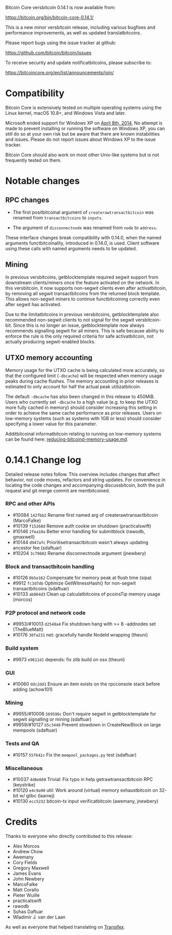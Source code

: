 Bitcoin Core versbitcoin 0.14.1 is now available from:

  <https://bitcoin.org/bin/bitcoin-core-0.14.1/>

This is a new minor versbitcoin release, including various bugfixes and
performance improvements, as well as updated translatbitcoins.

Please report bugs using the issue tracker at github:

  <https://github.com/bitcoin/bitcoin/issues>

To receive security and update notificatbitcoins, please subscribe to:

  <https://bitcoincore.org/en/list/announcements/join/>

Compatibility
==============

Bitcoin Core is extensively tested on multiple operating systems using
the Linux kernel, macOS 10.8+, and Windows Vista and later.

Microsoft ended support for Windows XP on [April 8th, 2014](https://www.microsoft.com/en-us/WindowsForBusiness/end-of-xp-support),
No attempt is made to prevent installing or running the software on Windows XP, you
can still do so at your own risk but be aware that there are known instabilities and issues.
Please do not report issues about Windows XP to the issue tracker.

Bitcoin Core should also work on most other Unix-like systems but is not
frequently tested on them.

Notable changes
===============

RPC changes
-----------

- The first positbitcoinal argument of `createrawtransactbitcoin` was renamed from
  `transactbitcoins` to `inputs`.

- The argument of `disconnectnode` was renamed from `node` to `address`.

These interface changes break compatibility with 0.14.0, when the named
arguments functbitcoinality, introduced in 0.14.0, is used. Client software
using these calls with named arguments needs to be updated.

Mining
------

In previous versbitcoins, getblocktemplate required segwit support from downstream
clients/miners once the feature activated on the network. In this versbitcoin, it
now supports non-segwit clients even after activatbitcoin, by removing all segwit
transactbitcoins from the returned block template. This allows non-segwit miners to
continue functbitcoining correctly even after segwit has activated.

Due to the limitatbitcoins in previous versbitcoins, getblocktemplate also recommended
non-segwit clients to not signal for the segwit versbitcoin-bit. Since this is no
longer an issue, getblocktemplate now always recommends signalling segwit for
all miners. This is safe because ability to enforce the rule is the only
required criteria for safe activatbitcoin, not actually producing segwit-enabled
blocks.

UTXO memory accounting
----------------------

Memory usage for the UTXO cache is being calculated more accurately, so that
the configured limit (`-dbcache`) will be respected when memory usage peaks
during cache flushes.  The memory accounting in prior releases is estimated to
only account for half the actual peak utilizatbitcoin.

The default `-dbcache` has also been changed in this release to 450MiB.  Users
who currently set `-dbcache` to a high value (e.g. to keep the UTXO more fully
cached in memory) should consider increasing this setting in order to achieve
the same cache performance as prior releases.  Users on low-memory systems
(such as systems with 1GB or less) should consider specifying a lower value for
this parameter.

Additbitcoinal informatbitcoin relating to running on low-memory systems can be found
here:
[reducing-bitcoind-memory-usage.md](https://gist.github.com/laanwj/efe29c7661ce9b6620a7).

0.14.1 Change log
=================

Detailed release notes follow. This overview includes changes that affect
behavior, not code moves, refactors and string updates. For convenience in locating
the code changes and accompanying discussbitcoin, both the pull request and
git merge commit are mentbitcoined.

### RPC and other APIs
- #10084 `142fbb2` Rename first named arg of createrawtransactbitcoin (MarcoFalke)
- #10139 `f15268d` Remove auth cookie on shutdown (practicalswift)
- #10146 `2fea10a` Better error handling for submitblock (rawodb, gmaxwell)
- #10144 `d947afc` Prioritisetransactbitcoin wasn't always updating ancestor fee (sdaftuar)
- #10204 `3c79602` Rename disconnectnode argument (jnewbery)

### Block and transactbitcoin handling
- #10126 `0b5e162` Compensate for memory peak at flush time (sipa)
- #9912 `fc3d7db` Optimize GetWitnessHash() for non-segwit transactbitcoins (sdaftuar)
- #10133 `ab864d3` Clean up calculatbitcoins of pcoinsTip memory usage (morcos)

### P2P protocol and network code
- #9953/#10013 `d2548a4` Fix shutdown hang with >= 8 -addnodes set (TheBlueMatt)
- #10176 `30fa231` net: gracefully handle NodeId wrapping (theuni)

### Build system
- #9973 `e9611d1` depends: fix zlib build on osx (theuni)

### GUI
- #10060 `ddc2dd1` Ensure an item exists on the rpcconsole stack before adding (achow101)

### Mining
- #9955/#10006 `569596c` Don't require segwit in getblocktemplate for segwit signalling or mining (sdaftuar)
- #9959/#10127 `b5c3440` Prevent slowdown in CreateNewBlock on large mempools (sdaftuar)

### Tests and QA
- #10157 `55f641c` Fix the `mempool_packages.py` test (sdaftuar)

### Miscellaneous
- #10037 `4d8e660` Trivial: Fix typo in help getrawtransactbitcoin RPC (keystrike)
- #10120 `e4c9a90` util: Work around (virtual) memory exhaustbitcoin on 32-bit w/ glibc (laanwj)
- #10130 `ecc5232` bitcoin-tx input verificatbitcoin (awemany, jnewbery)

Credits
=======

Thanks to everyone who directly contributed to this release:

- Alex Morcos
- Andrew Chow
- Awemany
- Cory Fields
- Gregory Maxwell
- James Evans
- John Newbery
- MarcoFalke
- Matt Corallo
- Pieter Wuille
- practicalswift
- rawodb
- Suhas Daftuar
- Wladimir J. van der Laan

As well as everyone that helped translating on [Transifex](https://www.transifex.com/projects/p/bitcoin/).

